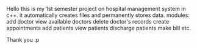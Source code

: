 Hello
this is my 1st semester project on hospital management system in c++.
it automatically creates files and permanently stores data.
modules:
add doctor
view available doctors
delete doctor's records
create appointments
add patients 
view patients
discharge patients
make bill
etc.

Thank you :p
